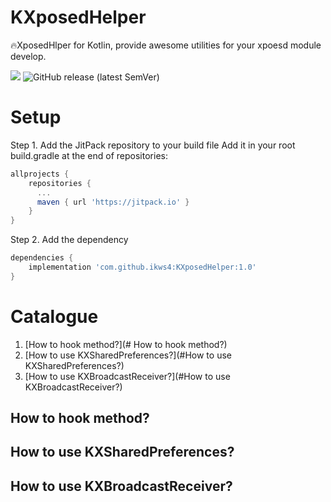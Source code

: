 # KXposedHelper
🔥XposedHlper for Kotlin, provide awesome utilities for your xpoesd module develop.

[![](https://jitpack.io/v/ikws4/KXposedHelper.svg)](https://jitpack.io/#ikws4/KXposedHelper)
![GitHub release (latest SemVer)](https://img.shields.io/github/v/release/ikws4/KXposedHelper)

# Setup
Step 1. Add the JitPack repository to your build file
Add it in your root build.gradle at the end of repositories:
```gradle
allprojects {
    repositories {
      ...
      maven { url 'https://jitpack.io' }
    }
}
```
Step 2. Add the dependency
```gradle
dependencies {
    implementation 'com.github.ikws4:KXposedHelper:1.0'
}
```

# Catalogue
1. [How to hook method?](# How to hook method?)
2. [How to use KXSharedPreferences?](#How to use KXSharedPreferences?)
3. [How to use KXBroadcastReceiver?](#How to use KXBroadcastReceiver?)

## How to hook method?

## How to use KXSharedPreferences?

## How to use KXBroadcastReceiver?
